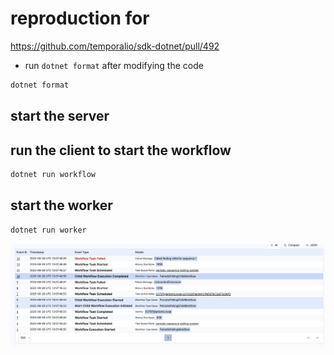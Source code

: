 # reproduction for
https://github.com/temporalio/sdk-dotnet/pull/492 


-  run `dotnet format` after modifying the code

```bash
dotnet format
```


## start the server



## run the client to start the workflow
```bash
dotnet run workflow
```



## start the worker

```bash
dotnet run worker
```



![Screenshot 2025-08-28 at 15.08.25.png](../Screenshot%202025-08-28%20at%2015.08.25.png)